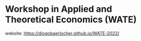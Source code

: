 # Workshop in Applied and Theoretical Economics (WATE) 

website: https://diogobaerlocher.github.io/WATE-2022/
